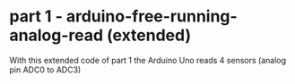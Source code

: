 # part 1 - arduino-free-running-analog-read (extended)

With this extended code of part 1 the Arduino Uno reads 4 sensors (analog pin ADC0 to ADC3)
